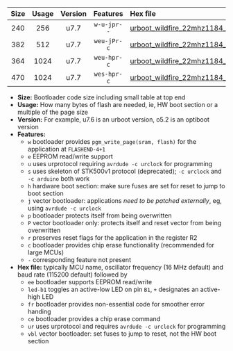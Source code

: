 |Size|Usage|Version|Features|Hex file|
|:-:|:-:|:-:|:-:|:--|
|240|256|u7.7|`w-u-jpr--`|[urboot_wildfire_22mhz1184_115200bps_led+b5_ur_vbl.hex](https://raw.githubusercontent.com/stefanrueger/urboot.hex/main/boards/wildfire/fcpu_22mhz1184/115200_bps/urboot_wildfire_22mhz1184_115200bps_led+b5_ur_vbl.hex)|
|382|512|u7.7|`weu-jPr-c`|[urboot_wildfire_22mhz1184_115200bps_ee_led+b5_fr_ce_ur_vbl.hex](https://raw.githubusercontent.com/stefanrueger/urboot.hex/main/boards/wildfire/fcpu_22mhz1184/115200_bps/urboot_wildfire_22mhz1184_115200bps_ee_led+b5_fr_ce_ur_vbl.hex)|
|364|1024|u7.7|`weu-hpr-c`|[urboot_wildfire_22mhz1184_115200bps_ee_led+b5_fr_ce_ur.hex](https://raw.githubusercontent.com/stefanrueger/urboot.hex/main/boards/wildfire/fcpu_22mhz1184/115200_bps/urboot_wildfire_22mhz1184_115200bps_ee_led+b5_fr_ce_ur.hex)|
|470|1024|u7.7|`wes-hpr-c`|[urboot_wildfire_22mhz1184_115200bps_ee_led+b5_fr_ce.hex](https://raw.githubusercontent.com/stefanrueger/urboot.hex/main/boards/wildfire/fcpu_22mhz1184/115200_bps/urboot_wildfire_22mhz1184_115200bps_ee_led+b5_fr_ce.hex)|

- **Size:** Bootloader code size including small table at top end
- **Usage:** How many bytes of flash are needed, ie, HW boot section or a multiple of the page size
- **Version:** For example, u7.6 is an urboot version, o5.2 is an optiboot version
- **Features:**
  + `w` bootloader provides `pgm_write_page(sram, flash)` for the application at `FLASHEND-4+1`
  + `e` EEPROM read/write support
  + `u` uses urprotocol requiring `avrdude -c urclock` for programming
  + `s` uses skeleton of STK500v1 protocol (deprecated); `-c urclock` and `-c arduino` both work
  + `h` hardware boot section: make sure fuses are set for reset to jump to boot section
  + `j` vector bootloader: applications *need to be patched externally*, eg, using `avrdude -c urclock`
  + `p` bootloader protects itself from being overwritten
  + `P` vector bootloader only: protects itself and reset vector from being overwritten
  + `r` preserves reset flags for the application in the register R2
  + `c` bootloader provides chip erase functionality (recommended for large MCUs)
  + `-` corresponding feature not present
- **Hex file:** typically MCU name, oscillator frequency (16 MHz default) and baud rate (115200 default) followed by
  + `ee` bootloader supports EEPROM read/write
  + `led-b1` toggles an active-low LED on pin `B1`, `+` designates an active-high LED
  + `fr` bootloader provides non-essential code for smoother error handing
  + `ce` bootloader provides a chip erase command
  + `ur` uses urprotocol and requires `avrdude -c urclock` for programming
  + `vbl` vector bootloader: set fuses to jump to reset, not the HW boot section
